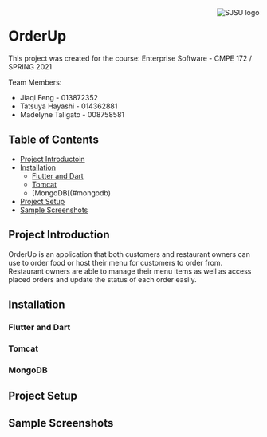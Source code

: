 <a href="https://sjsu.edu/">
  <img src="https://www.sjsu.edu/aspis/media/brand/logo-sjsu.svg" alt="SJSU logo"
  title="SJSU" align="right" heigh="60" />
</a>

# OrderUp

This project was created for the course: Enterprise Software - CMPE 172 / SPRING 2021

Team Members:
- Jiaqi Feng - 013872352
- Tatsuya Hayashi - 014362881
- Madelyne Taligato - 008758581

## Table of Contents

- [Project Introductoin](#project-introduction)
- [Installation](#installation)
  - [Flutter and Dart](#flutter-and-dart)
  - [Tomcat](#tomcat)
  - [MongoDB[(#mongodb)
- [Project Setup](#project-setup)
- [Sample Screenshots](#sample-screenshots)

## Project Introduction

OrderUp is an application that both customers and restaurant owners can use to order food or host their menu for customers to order from. Restaurant owners are able to manage their menu items as well as access placed orders and update the status of each order easily.

## Installation

### Flutter and Dart

### Tomcat

### MongoDB

## Project Setup

## Sample Screenshots
